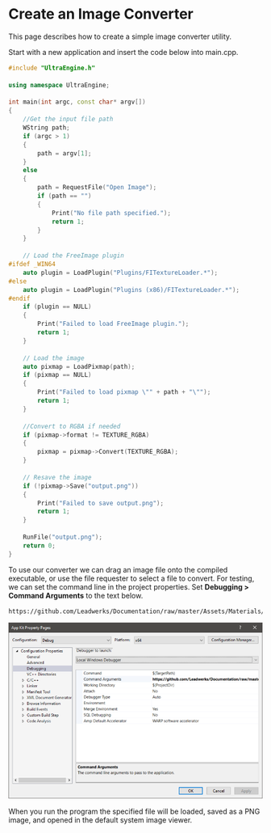 # Create an Image Converter

This page describes how to create a simple image converter utility.

Start with a new application and insert the code below into main.cpp.

```c++
#include "UltraEngine.h"

using namespace UltraEngine;

int main(int argc, const char* argv[])
{
    //Get the input file path
    WString path;
    if (argc > 1)
    {
        path = argv[1];
    }
    else
    {
        path = RequestFile("Open Image");
        if (path == "")
        {
            Print("No file path specified.");
            return 1;
        }
    }

    // Load the FreeImage plugin
#ifdef _WIN64
    auto plugin = LoadPlugin("Plugins/FITextureLoader.*");
#else
    auto plugin = LoadPlugin("Plugins (x86)/FITextureLoader.*");
#endif
    if (plugin == NULL)
    {
        Print("Failed to load FreeImage plugin.");
        return 1;
    }

    // Load the image
    auto pixmap = LoadPixmap(path);
    if (pixmap == NULL)
    {
        Print("Failed to load pixmap \"" + path + "\"");
        return 1;
    }

    //Convert to RGBA if needed
    if (pixmap->format != TEXTURE_RGBA)
    {
        pixmap = pixmap->Convert(TEXTURE_RGBA);
    }

    // Resave the image
    if (!pixmap->Save("output.png"))
    {
        Print("Failed to save output.png");
        return 1;
    }

    RunFile("output.png");
    return 0;
}
```

To use our converter we can drag an image file onto the compiled executable, or use the file requester to select a file to convert. For testing, we can set the command line in the project properties. Set **Debugging \> Command Arguments** to the text below.

```txt
https://github.com/Leadwerks/Documentation/raw/master/Assets/Materials/Ground/dirt01.dds
```

![](https://raw.githubusercontent.com/Leadwerks/Documentation/master/Images/commandline.png)

When you run the program the specified file will be loaded, saved as a PNG image, and opened in the default system image viewer.
